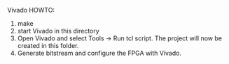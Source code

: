 Vivado HOWTO:

1) make
2) start Vivado in this directory
3) Open Vivado and select Tools -> Run tcl script. The project will now be created in this folder.
4) Generate bitstream and configure the FPGA with Vivado.
